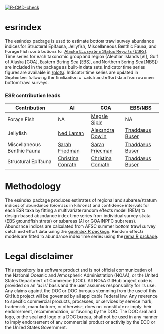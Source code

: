   <!-- badges: start -->
  [![R-CMD-check](https://github.com/sean-rohan-NOAA/esrindex/actions/workflows/R-CMD-check.yaml/badge.svg)](https://github.com/sean-rohan-NOAA/esrindex/actions/workflows/R-CMD-check.yaml)
  <!-- badges: end -->

# esrindex

The esrindex package is used to estimate bottom trawl survey abundance indices for Structural Epifauna, Jellyfish, Miscellaneous Benthic Fauna, and Forage Fish contributions for [Alaska Ecosystem Status Reports (ESRs)](https://apps-afsc.fisheries.noaa.gov/refm/reem/ecoweb/index.php). Time series for each taxonomic group and region (Aleutian Islands [AI], Gulf of Alaska [GOA], Eastern Bering Sea [EBS], and Northern Bering Sea [NBS]) are included in the package as built-in data sets. Indicator time series figures are available in [/plots/](./plots/). Indicator time series are updated in September following the finalization of catch and effort data from summer bottom trawl surveys.


### ESR contribution leads

| Contribution | AI | GOA | EBS/NBS |
|--------------|------------------|----------------|----------------------------------------|
| Forage Fish | NA | [Megsie Siple](https://github.com/margaret-siple-noaa) | NA |
| Jellyfish | [Ned Laman](https://github.com/ned-laman-noaa) | [Alexandra Dowlin](https://github.com/orgs/afsc-gap-products/people/AlexandraDowlin-NOAA) | [Thaddaeus Buser](https://github.com/ThaddaeusBuser-NOAA) |
| Miscellaneous Benthic Fauna | [Sarah Friedman](https://github.com/SarahFriedman-NOAA) | [Sarah Friedman](https://github.com/SarahFriedman-NOAA) | [Thaddaeus Buser](https://github.com/ThaddaeusBuser-NOAA) | 
| Structural Epifauna | [Christina Conrath](https://github.com/orgs/afsc-gap-products/people/Conrathcl) | [Christina Conrath](https://github.com/orgs/afsc-gap-products/people/Conrathcl) | [Thaddaeus Buser](https://github.com/ThaddaeusBuser-NOAA) |


# Methodology

The esrindex package produces estimates of regional and subarea/stratum indices of abundance (biomass in kilotons) and confidence intervals for each ESR taxa by fitting a multivariate random effects model (REM) to design-based abundance index time series from individual survey strata (EBS groundfish strata) or subareas (AI or GOA INPFC subareas). Abundance indices are calculated from AFSC summer bottom trawl survey catch and effort data using the [gapindex R package](https://afsc-gap-products.github.io/gapindex/). Random effects models are fitted to abundance index time series using the [rema R package](https://afsc-assessments.github.io/rema/).


# Legal disclaimer

This repository is a software product and is not official communication of the National Oceanic and Atmospheric Administration (NOAA), or the United States Department of Commerce (DOC). All NOAA GitHub project code is provided on an ‘as is’ basis and the user assumes responsibility for its use. Any claims against the DOC or DOC bureaus stemming from the use of this GitHub project will be governed by all applicable Federal law. Any reference to specific commercial products, processes, or services by service mark, trademark, manufacturer, or otherwise, does not constitute or imply their endorsement, recommendation, or favoring by the DOC. The DOC seal and logo, or the seal and logo of a DOC bureau, shall not be used in any manner to imply endorsement of any commercial product or activity by the DOC or the United States Government.
